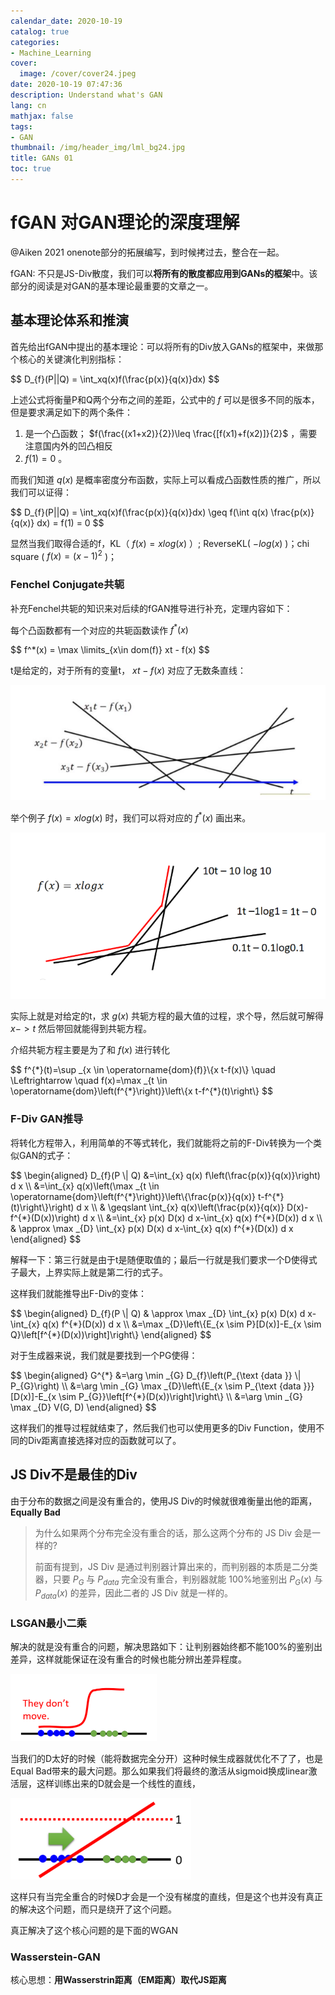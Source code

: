 ```yaml
---
calendar_date: 2020-10-19
catalog: true
categories:
- Machine_Learning
cover:
  image: /cover/cover24.jpeg
date: 2020-10-19 07:47:36
description: Understand what's GAN
lang: cn
mathjax: false
tags:
- GAN
thumbnail: /img/header_img/lml_bg24.jpg
title: GANs 01
toc: true
---
```


# fGAN 对GAN理论的深度理解

@Aiken 2021 onenote部分的拓展编写，到时候拷过去，整合在一起。

fGAN: 不只是JS-Div散度，我们可以**将所有的散度都应用到GANs的框架**中。该部分的阅读是对GAN的基本理论最重要的文章之一。

## 基本理论体系和推演

首先给出fGAN中提出的基本理论：可以将所有的Div放入GANs的框架中，来做那个核心的关键演化判别指标：
 
<div>
$$ 
D_{f}(P||Q) = \int_xq(x)f(\frac{p(x)}{q(x)}dx)
 $$
</div>
 
上述公式将衡量P和Q两个分布之间的差距，公式中的 $f$ 可以是很多不同的版本，但是要求满足如下的两个条件：

1. 是一个凸函数； $f(\frac{(x1+x2)}{2})\leq \frac{[f(x1)+f(x2)]}{2}$ ，需要注意国内外的凹凸相反
2. $f(1)=0$ 。

而我们知道 $q(x)$ 是概率密度分布函数，实际上可以看成凸函数性质的推广，所以我们可以证得：
 
<div>
$$ 
D_{f}(P||Q) = \int_xq(x)f(\frac{p(x)}{q(x)}dx) \geq
f(\int q(x) \frac{p(x)}{q(x)} dx) = f(1) = 0
 $$
</div>
 

显然当我们取得合适的f，KL（ $f(x) = xlog(x)$ ）; ReverseKL( $-log(x)$ )；chi square ( $f(x) = (x-1)^2$ )；

### Fenchel Conjugate共轭

补充Fenchel共轭的知识来对后续的fGAN推导进行补充，定理内容如下：


每个凸函数都有一个对应的共轭函数读作 $f^*(x)$ 
 
<div>
$$ 
f^*(x) = \max \limits_{x\in dom(f)} xt - f(x)
 $$
</div>
 
t是给定的，对于所有的变量t， $xt-f(x)$ 对应了无数条直线：

![image-20210214232437350](https://raw.githubusercontent.com/AikenH/md-image/master/img/image-20210214232437350.png)

举个例子 $f(x)=xlog(x)$ 时，我们可以将对应的 $f^*(x)$ 画出来。

![image-20210214233459633](https://raw.githubusercontent.com/AikenH/md-image/master/img/image-20210214233459633.png)

实际上就是对给定的t，求 $g(x)$ 共轭方程的最大值的过程，求个导，然后就可解得 $x->t$ 然后带回就能得到共轭方程。  

介绍共轭方程主要是为了和 $f(x)$ 进行转化
 
<div>
$$ 
f^{*}(t)=\sup _{x \in \operatorname{dom}(f)}\{x t-f(x)\} \quad \Leftrightarrow \quad f(x)=\max _{t \in \operatorname{dom}\left(f^{*}\right)}\left\{x t-f^{*}(t)\right\}
 $$
</div>
 

### F-Div GAN推导

将转化方程带入，利用简单的不等式转化，我们就能将之前的F-Div转换为一个类似GAN的式子：
 
<div>
$$ 
\begin{aligned}
D_{f}(P \| Q) &=\int_{x} q(x) f\left(\frac{p(x)}{q(x)}\right) d x \\
&=\int_{x} q(x)\left(\max _{t \in \operatorname{dom}\left(f^{*}\right)}\left\{\frac{p(x)}{q(x)} t-f^{*}(t)\right\}\right) d x \\
& \geqslant \int_{x} q(x)\left(\frac{p(x)}{q(x)} D(x)-f^{*}(D(x))\right) d x \\
&=\int_{x} p(x) D(x) d x-\int_{x} q(x) f^{*}(D(x)) d x \\
& \approx \max _{D} \int_{x} p(x) D(x) d x-\int_{x} q(x) f^{*}(D(x)) d x
\end{aligned}
 $$
</div>
 
解释一下：第三行就是由于t是随便取值的；最后一行就是我们要求一个D使得式子最大，上界实际上就是第二行的式子。

这样我们就能推导出F-Div的变体：
 
<div>
$$ 
\begin{aligned}
D_{f}(P \| Q) & \approx \max _{D} \int_{x} p(x) D(x) d x-\int_{x} q(x) f^{*}(D(x)) d x \\
&=\max _{D}\left\{E_{x \sim P}[D(x)]-E_{x \sim Q}\left[f^{*}(D(x))\right]\right\}
\end{aligned}
 $$
</div>
 
对于生成器来说，我们就是要找到一个PG使得：
 
<div>
$$ 
\begin{aligned}
G^{*} &=\arg \min _{G} D_{f}\left(P_{\text {data }} \| P_{G}\right) \\
&=\arg \min _{G} \max _{D}\left\{E_{x \sim P_{\text {data }}}[D(x)]-E_{x \sim P_{G}}\left[f^{*}(D(x))\right]\right\} \\
&=\arg \min _{G} \max _{D} V(G, D)
\end{aligned}
 $$
</div>
 
这样我们的推导过程就结束了，然后我们也可以使用更多的Div Function，使用不同的Div距离直接选择对应的函数就可以了。

## JS Div不是最佳的Div

由于分布的数据之间是没有重合的，使用JS Div的时候就很难衡量出他的距离，**Equally Bad**

> 为什么如果两个分布完全没有重合的话，那么这两个分布的 JS Div 会是一样的?
>
> 前面有提到，JS Div 是通过判别器计算出来的，而判别器的本质是二分类器，只要 $P_G$ 与 $P_{data}$ 完全没有重合，判别器就能 100%地鉴别出 $P_G(x)$ 与 $P_{data}(x)$ 的差异，因此二者的 JS Div 就是一样的。

### LSGAN最小二乘

解决的就是没有重合的问题，解决思路如下：让判别器始终都不能100%的鉴别出差异，这样就能保证在没有重合的时候也能分辨出差异程度。

<img src="https://raw.githubusercontent.com/AikenH/md-image/master/img/image-20210215001057797.png" alt="image-20210215001057797" style="zoom:50%;" />

当我们的D太好的时候（能将数据完全分开）这种时候生成器就优化不了了，也是Equal Bad带来的最大问题。那么如果我们将最终的激活从sigmoid换成linear激活层，这样训练出来的D就会是一个线性的直线，

<img src="https://raw.githubusercontent.com/AikenH/md-image/master/img/image-20210215001105089.png" alt="image-20210215001105089" style="zoom:50%;" />

这样只有当完全重合的时候D才会是一个没有梯度的直线，但是这个也并没有真正的解决这个问题，而只是绕开了这个问题。

真正解决了这个核心问题的是下面的WGAN

### Wasserstein-GAN

核心思想：**用Wasserstrin距离（EM距离）取代JS距离**